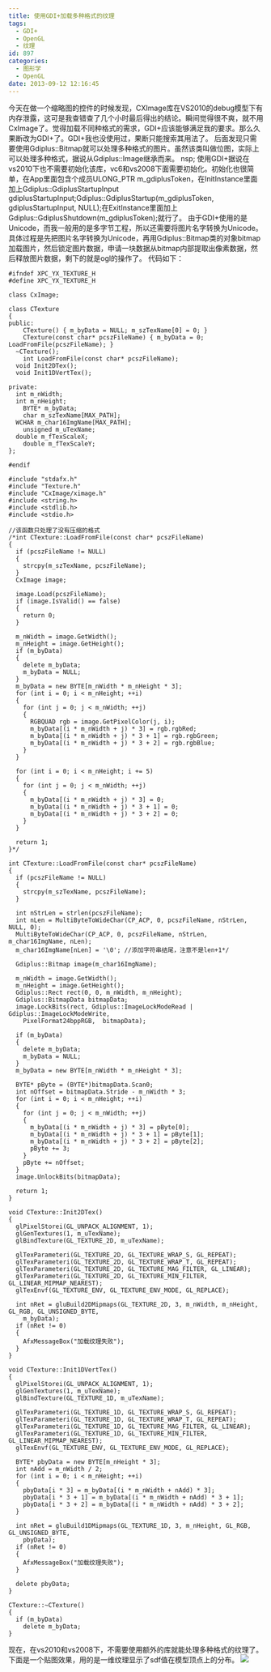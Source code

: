 ```yaml
---
title: 使用GDI+加载多种格式的纹理
tags:
  - GDI+
  - OpenGL
  - 纹理
id: 897
categories:
  - 图形学
  - OpenGL
date: 2013-09-12 12:16:45
---
```


今天在做一个缩略图的控件的时候发现，CXImage库在VS2010的debug模型下有内存泄露，这可是我查错查了几个小时最后得出的结论。瞬间觉得很不爽，就不用CxImage了。觉得加载不同种格式的需求，GDI+应该能够满足我的要求。那么久果断改为GDI+了。GDI+我也没使用过，果断只能搜索其用法了。
后面发现只需要使用Gdiplus::Bitmap就可以处理多种格式的图片。虽然该类叫做位图，实际上可以处理多种格式，据说从Gdiplus::Image继承而来。
nsp; 使用GDI+据说在vs2010下也不需要初始化该库，vc6和vs2008下面需要初始化。初始化也很简单，在App里面包含个成员ULONG_PTR m_gdiplusToken，在InitInstance里面加上Gdiplus::GdiplusStartupInput gdiplusStartupInput;Gdiplus::GdiplusStartup(m_gdiplusToken, gdiplusStartupInput, NULL);在ExitInstance里面加上Gdiplus::GdiplusShutdown(m_gdiplusToken);就行了。
由于GDI+使用的是Unicode，而我一般用的是多字节工程，所以还需要将图片名字转换为Unicode。具体过程是先把图片名字转换为Unicode，再用Gdiplus::Bitmap类的对象bitmap加载图片，然后锁定图片数据，申请一块数据从bitmap内部提取出像素数据，然后释放图片数据，剩下的就是ogl的操作了。
代码如下：

``` stylus
#ifndef XPC_YX_TEXTURE_H
#define XPC_YX_TEXTURE_H

class CxImage;

class CTexture
{
public:
    CTexture() { m_byData = NULL; m_szTexName[0] = 0; }
    CTexture(const char* pcszFileName) { m_byData = 0; LoadFromFile(pcszFileName); }
  ~CTexture();
    int LoadFromFile(const char* pcszFileName);
  void Init2DTex();
  void Init1DVertTex();

private:
  int m_nWidth;
  int m_nHeight;
    BYTE* m_byData;
    char m_szTexName[MAX_PATH];
  WCHAR m_char16ImgName[MAX_PATH];
    unsigned m_uTexName;
  double m_fTexScaleX;
    double m_fTexScaleY;
};

#endif
```

``` stylus
#include "stdafx.h"
#include "Texture.h"
#include "CxImage/ximage.h"
#include <string.h>
#include <stdlib.h>
#include <stdio.h>

//该函数只处理了没有压缩的格式
/*int CTexture::LoadFromFile(const char* pcszFileName)
{
  if (pcszFileName != NULL)
  {
    strcpy(m_szTexName, pcszFileName);
  }
  CxImage image;

  image.Load(pcszFileName);
  if (image.IsValid() == false)
  {
    return 0;
  }

  m_nWidth = image.GetWidth();
  m_nHeight = image.GetHeight();
  if (m_byData)
  {
    delete m_byData;
    m_byData = NULL;
  }
  m_byData = new BYTE[m_nWidth * m_nHeight * 3];
  for (int i = 0; i < m_nHeight; ++i)
  {
    for (int j = 0; j < m_nWidth; ++j)
    {
      RGBQUAD rgb = image.GetPixelColor(j, i);
      m_byData[(i * m_nWidth + j) * 3] = rgb.rgbRed;
      m_byData[(i * m_nWidth + j) * 3 + 1] = rgb.rgbGreen;
      m_byData[(i * m_nWidth + j) * 3 + 2] = rgb.rgbBlue;
    }
  }

  for (int i = 0; i < m_nHeight; i += 5)
  {
    for (int j = 0; j < m_nWidth; ++j)
    {
      m_byData[(i * m_nWidth + j) * 3] = 0;
      m_byData[(i * m_nWidth + j) * 3 + 1] = 0;
      m_byData[(i * m_nWidth + j) * 3 + 2] = 0;
    }
  }

  return 1;
}*/

int CTexture::LoadFromFile(const char* pcszFileName)
{
  if (pcszFileName != NULL)
  {
    strcpy(m_szTexName, pcszFileName);
  }

  int nStrLen = strlen(pcszFileName);
  int nLen = MultiByteToWideChar(CP_ACP, 0, pcszFileName, nStrLen, NULL, 0);
  MultiByteToWideChar(CP_ACP, 0, pcszFileName, nStrLen, m_char16ImgName, nLen);
  m_char16ImgName[nLen] = '\0'; //添加字符串结尾，注意不是len+1*/

  Gdiplus::Bitmap image(m_char16ImgName);

  m_nWidth = image.GetWidth();
  m_nHeight = image.GetHeight();
  Gdiplus::Rect rect(0, 0, m_nWidth, m_nHeight);
  Gdiplus::BitmapData bitmapData;
  image.LockBits(rect, Gdiplus::ImageLockModeRead | Gdiplus::ImageLockModeWrite,
    PixelFormat24bppRGB,  bitmapData);

  if (m_byData)
  {
    delete m_byData;
    m_byData = NULL;
  }
  m_byData = new BYTE[m_nWidth * m_nHeight * 3];

  BYTE* pByte = (BYTE*)bitmapData.Scan0;
  int nOffset = bitmapData.Stride - m_nWidth * 3;
  for (int i = 0; i < m_nHeight; ++i)
  {
    for (int j = 0; j < m_nWidth; ++j)
    {
      m_byData[(i * m_nWidth + j) * 3] = pByte[0];
      m_byData[(i * m_nWidth + j) * 3 + 1] = pByte[1];
      m_byData[(i * m_nWidth + j) * 3 + 2] = pByte[2];
      pByte += 3;
    }
    pByte += nOffset;
  }
  image.UnlockBits(bitmapData);

  return 1;
}

void CTexture::Init2DTex()
{
  glPixelStorei(GL_UNPACK_ALIGNMENT, 1);
  glGenTextures(1, m_uTexName);
  glBindTexture(GL_TEXTURE_2D, m_uTexName);

  glTexParameteri(GL_TEXTURE_2D, GL_TEXTURE_WRAP_S, GL_REPEAT);
  glTexParameteri(GL_TEXTURE_2D, GL_TEXTURE_WRAP_T, GL_REPEAT);
  glTexParameteri(GL_TEXTURE_2D, GL_TEXTURE_MAG_FILTER, GL_LINEAR);
  glTexParameteri(GL_TEXTURE_2D, GL_TEXTURE_MIN_FILTER, GL_LINEAR_MIPMAP_NEAREST);
  glTexEnvf(GL_TEXTURE_ENV, GL_TEXTURE_ENV_MODE, GL_REPLACE);

  int nRet = gluBuild2DMipmaps(GL_TEXTURE_2D, 3, m_nWidth, m_nHeight, GL_RGB, GL_UNSIGNED_BYTE,
    m_byData);
  if (nRet != 0)
  {
    AfxMessageBox("加载纹理失败");
  }
}

void CTexture::Init1DVertTex()
{
  glPixelStorei(GL_UNPACK_ALIGNMENT, 1);
  glGenTextures(1, m_uTexName);
  glBindTexture(GL_TEXTURE_1D, m_uTexName);

  glTexParameteri(GL_TEXTURE_1D, GL_TEXTURE_WRAP_S, GL_REPEAT);
  glTexParameteri(GL_TEXTURE_1D, GL_TEXTURE_WRAP_T, GL_REPEAT);
  glTexParameteri(GL_TEXTURE_1D, GL_TEXTURE_MAG_FILTER, GL_LINEAR);
  glTexParameteri(GL_TEXTURE_1D, GL_TEXTURE_MIN_FILTER, GL_LINEAR_MIPMAP_NEAREST);
  glTexEnvf(GL_TEXTURE_ENV, GL_TEXTURE_ENV_MODE, GL_REPLACE);

  BYTE* pbyData = new BYTE[m_nHeight * 3];
  int nAdd = m_nWidth / 2;
  for (int i = 0; i < m_nHeight; ++i)
  {
    pbyData[i * 3] = m_byData[(i * m_nWidth + nAdd) * 3];
    pbyData[i * 3 + 1] = m_byData[(i * m_nWidth + nAdd) * 3 + 1];
    pbyData[i * 3 + 2] = m_byData[(i * m_nWidth + nAdd) * 3 + 2];
  }

  int nRet = gluBuild1DMipmaps(GL_TEXTURE_1D, 3, m_nHeight, GL_RGB, GL_UNSIGNED_BYTE,
    pbyData);
  if (nRet != 0)
  {
    AfxMessageBox("加载纹理失败");
  }

  delete pbyData;
}

CTexture::~CTexture()
{ 
  if (m_byData) 
    delete m_byData;
}
```

现在，在vs2010和vs2008下，不需要使用额外的库就能处理多种格式的纹理了。下面是一个贴图效果，用的是一维纹理显示了sdf值在模型顶点上的分布。
![](https://c2.staticflickr.com/8/7477/27351972272_12745eca94_o.png)